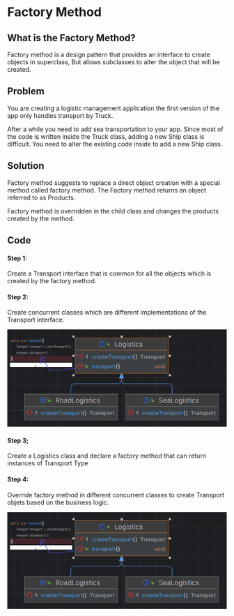 # Factory Method

## What is the Factory Method?
Factory method is a design pattern that provides an interface to create objects in superclass, But allows subclasses to 
alter the object that will be created.

## Problem
You are creating a logistic management application the first version of the app only handles transport by Truck.
	
After a while you need to add sea transportation to your app. Since most of the code is written inside the Truck class, 
adding a new Ship class is difficult. You need to alter the existing code inside to add a new Ship class.

## Solution
Factory method suggests to replace a direct object creation with a special method called factory method. The Factory 
method returns an object referred to as Products.

Factory method is overridden in the child class and changes the products created by the method.

## Code
#### Step 1:
Create a Transport interface that is common for all the objects which is created by the factory method.
#### Step 2:
Create concurrent classes which are different implementations of the Transport interface.

![Transport](/creational-patterns/factory-method/src/main/resources/Logistics.png "Transport")

#### Step 3;
Create a Logistics class and declare a factory method that can return instances of Transport Type

#### Step 4:
Override factory method in different concurrent classes to create Transport objets based on the business logic.

![Logistics](/creational-patterns/factory-method/src/main/resources/Logistics.png "Logistics")
